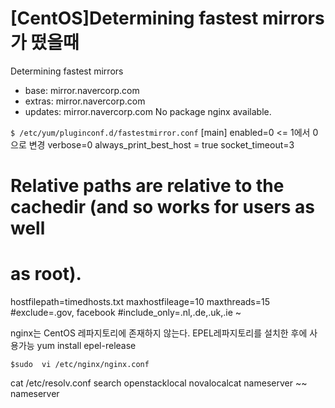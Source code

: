 
# [CentOS]Determining fastest mirrors 가 떴을때
Determining fastest mirrors
 * base: mirror.navercorp.com
 * extras: mirror.navercorp.com
 * updates: mirror.navercorp.com
No package nginx available.



`$ /etc/yum/pluginconf.d/fastestmirror.conf`
[main]
enabled=0 <= 1에서 0으로 변경
verbose=0
always_print_best_host = true
socket_timeout=3
#  Relative paths are relative to the cachedir (and so works for users as well
# as root).
hostfilepath=timedhosts.txt
maxhostfileage=10
maxthreads=15
#exclude=.gov, facebook
#include_only=.nl,.de,.uk,.ie
~

nginx는 CentOS 레파지토리에 존재하지 않는다. EPEL레파지토리를 설치한 후에 사용가능
yum install epel-release


`$sudo  vi /etc/nginx/nginx.conf`


cat /etc/resolv.conf
search openstacklocal novalocalcat
nameserver ~~
nameserver

